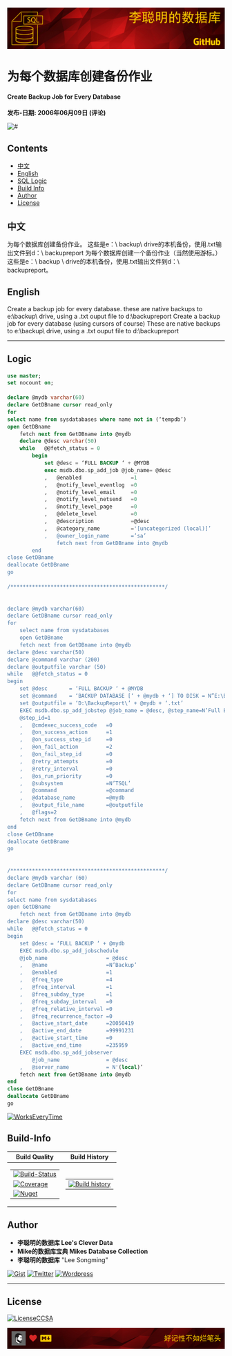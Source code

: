 ![CLEVER DATA GIT REPO](https://raw.githubusercontent.com/LiCongMingDeShujuku/git-resources/master/0-clever-data-github.png "李聪明的数据库")

# 为每个数据库创建备份作业
#### Create Backup Job for Every Database
**发布-日期: 2006年06月09日 (评论)**

![#](images/image0012.png?raw=true "#")

## Contents

- [中文](#中文)
- [English](#English)
- [SQL Logic](#Logic)
- [Build Info](#Build-Info)
- [Author](#Author)
- [License](#License) 


## 中文
为每个数据库创建备份作业。 这些是e：\ backup\  drive的本机备份，使用.txt输出文件到d：\ backupreport
为每个数据库创建一个备份作业（当然使用游标。）
这些是e：\ backup \ drive的本机备份，使用.txt输出文件到d：\ backupreport。



## English
Create a backup job for every database. these are native backups to e:\backup\ drive, using a .txt ouput file to d:\backupreport
Create a backup job for every database (using cursors of course)
These are native backups to e:\backup\ drive, using a .txt ouput file to d:\backupreport


---
## Logic
```SQL
use master;
set nocount on;

declare @mydb varchar(60)
declare GetDBname cursor read_only
for
select name from sysdatabases where name not in (‘tempdb’)
open GetDBname
	fetch next from GetDBname into @mydb
	declare @desc varchar(50)
	while 	@@fetch_status = 0
		begin
			set @desc = ‘FULL BACKUP ‘ + @MYDB
			exec msdb.dbo.sp_add_job @job_name= @desc
			,	@enabled				=1
			,	@notify_level_eventlog	=0
			,	@notify_level_email		=0
			,	@notify_level_netsend	=0
			,	@notify_level_page		=0
			,	@delete_level			=0
			,	@description			=@desc
			,	@category_name			='[uncategorized (local)]’
			,	@owner_login_name		=’sa’
				fetch next from GetDBname into @mydb
		end
close GetDBname
deallocate GetDBname
go

/**************************************************/


declare @mydb varchar(60)
declare GetDBname cursor read_only
for
	select name from sysdatabases
	open GetDBname
	fetch next from GetDBname into @mydb
declare @desc varchar(50)
declare @command varchar (200)
declare @outputfile varchar (50)
while 	@@fetch_status = 0
begin
	set @desc 		= ‘FULL BACKUP ‘ + @MYDB
	set @command 	= ‘BACKUP DATABASE [‘ + @mydb + ‘] TO DISK = N”E:\Backup\’ + @mydb + ‘.bak” WITH INIT , NOUNLOAD , NAME = N”’ + @mydb + ‘ Backup”, NOSKIP , STATS = 10, NOFORMAT’
	set @outputfile = ‘D:\BackupReport\’ + @mydb + ‘.txt’
	EXEC msdb.dbo.sp_add_jobstep @job_name = @desc, @step_name=N’Full Backup’,
	@step_id=1
	,	@cmdexec_success_code	=0
	,	@on_success_action		=1
	,	@on_success_step_id		=0
	,	@on_fail_action			=2
	,	@on_fail_step_id		=0
	,	@retry_attempts			=0
	,	@retry_interval			=0
	,	@os_run_priority		=0
	,	@subsystem				=N’TSQL’
	,	@command				=@command
	,	@database_name			=@mydb
	,	@output_file_name		=@outputfile
	,	@flags=2
	fetch next from GetDBname into @mydb
end
close GetDBname
deallocate GetDBname
go


/**************************************************/
declare @mydb varchar (60)
declare GetDBname cursor read_only
for
select name from sysdatabases
open GetDBname
	fetch next from GetDBname into @mydb
declare @desc varchar(50)
while 	@@fetch_status = 0
begin
	set @desc = ‘FULL BACKUP ‘ + @mydb
	EXEC msdb.dbo.sp_add_jobschedule 
	@job_name 					= @desc
	,	@name 					=N’Backup’
	,	@enabled				=1
	,	@freq_type 				=4
	,	@freq_interval 			=1
	,	@freq_subday_type 		=1
	,	@freq_subday_interval	=0
	,	@freq_relative_interval	=0
	,	@freq_recurrence_factor	=0
	,	@active_start_date		=20050419
	,	@active_end_date		=99991231
	,	@active_start_time		=0
	,	@active_end_time		=235959
	EXEC msdb.dbo.sp_add_jobserver 
		@job_name 				= @desc
	,	@server_name 			= N'(local)’
	fetch next from GetDBname into @mydb
end
close GetDBname
deallocate GetDBname
go


```



[![WorksEveryTime](https://forthebadge.com/images/badges/60-percent-of-the-time-works-every-time.svg)](https://shitday.de/)

## Build-Info

| Build Quality | Build History |
|--|--|
|<table><tr><td>[![Build-Status](https://ci.appveyor.com/api/projects/status/pjxh5g91jpbh7t84?svg?style=flat-square)](#)</td></tr><tr><td>[![Coverage](https://coveralls.io/repos/github/tygerbytes/ResourceFitness/badge.svg?style=flat-square)](#)</td></tr><tr><td>[![Nuget](https://img.shields.io/nuget/v/TW.Resfit.Core.svg?style=flat-square)](#)</td></tr></table>|<table><tr><td>[![Build history](https://buildstats.info/appveyor/chart/tygerbytes/resourcefitness)](#)</td></tr></table>|

## Author

- **李聪明的数据库 Lee's Clever Data**
- **Mike的数据库宝典 Mikes Database Collection**
- **李聪明的数据库** "Lee Songming"

[![Gist](https://img.shields.io/badge/Gist-李聪明的数据库-<COLOR>.svg)](https://gist.github.com/congmingshuju)
[![Twitter](https://img.shields.io/badge/Twitter-mike的数据库宝典-<COLOR>.svg)](https://twitter.com/mikesdatawork?lang=en)
[![Wordpress](https://img.shields.io/badge/Wordpress-mike的数据库宝典-<COLOR>.svg)](https://mikesdatawork.wordpress.com/)

---
## License
[![LicenseCCSA](https://img.shields.io/badge/License-CreativeCommonsSA-<COLOR>.svg)](https://creativecommons.org/share-your-work/licensing-types-examples/)

![Lee Songming](https://raw.githubusercontent.com/LiCongMingDeShujuku/git-resources/master/1-clever-data-github.png "李聪明的数据库")

